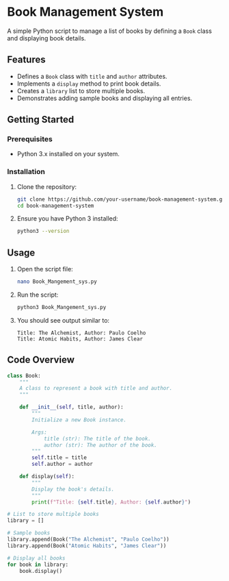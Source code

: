 
# Book Management System

A simple Python script to manage a list of books by defining a `Book` class and displaying book details.

## Features
- Defines a `Book` class with `title` and `author` attributes.
- Implements a `display` method to print book details.
- Creates a `library` list to store multiple books.
- Demonstrates adding sample books and displaying all entries.

## Getting Started

### Prerequisites
- Python 3.x installed on your system.

### Installation
1. Clone the repository:
    ```bash
    git clone https://github.com/your-username/book-management-system.git
    cd book-management-system
    ```
2. Ensure you have Python 3 installed:
    ```bash
    python3 --version
    ```

## Usage
1. Open the script file:
    ```bash
    nano Book_Mangement_sys.py
    ```
2. Run the script:
    ```bash
    python3 Book_Mangement_sys.py
    ```
3. You should see output similar to:
    ```
    Title: The Alchemist, Author: Paulo Coelho
    Title: Atomic Habits, Author: James Clear
    ```

## Code Overview

```python
class Book:
    """
    A class to represent a book with title and author.
    """

    def __init__(self, title, author):
        """
        Initialize a new Book instance.

        Args:
            title (str): The title of the book.
            author (str): The author of the book.
        """
        self.title = title
        self.author = author

    def display(self):
        """
        Display the book's details.
        """
        print(f"Title: {self.title}, Author: {self.author}")

# List to store multiple books
library = []

# Sample books
library.append(Book("The Alchemist", "Paulo Coelho"))
library.append(Book("Atomic Habits", "James Clear"))

# Display all books
for book in library:
    book.display()
```

